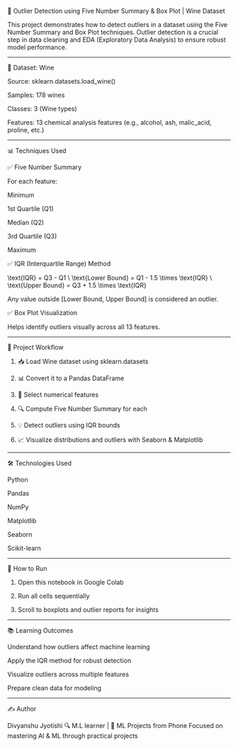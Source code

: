 🍷 Outlier Detection using Five Number Summary & Box Plot | Wine Dataset

This project demonstrates how to detect outliers in a dataset using the Five Number Summary and Box Plot techniques. Outlier detection is a crucial step in data cleaning and EDA (Exploratory Data Analysis) to ensure robust model performance.


---

📁 Dataset: Wine

Source: sklearn.datasets.load_wine()

Samples: 178 wines

Classes: 3 (Wine types)

Features: 13 chemical analysis features (e.g., alcohol, ash, malic_acid, proline, etc.)



---

📊 Techniques Used

✅ Five Number Summary

For each feature:

Minimum

1st Quartile (Q1)

Median (Q2)

3rd Quartile (Q3)

Maximum


✅ IQR (Interquartile Range) Method

\text{IQR} = Q3 - Q1 \\
\text{Lower Bound} = Q1 - 1.5 \times \text{IQR} \\
\text{Upper Bound} = Q3 + 1.5 \times \text{IQR}

Any value outside [Lower Bound, Upper Bound] is considered an outlier.


✅ Box Plot Visualization

Helps identify outliers visually across all 13 features.



---

📌 Project Workflow

1. 📥 Load Wine dataset using sklearn.datasets


2. 📊 Convert it to a Pandas DataFrame


3. 📌 Select numerical features


4. 🔍 Compute Five Number Summary for each


5. 💡 Detect outliers using IQR bounds


6. 📈 Visualize distributions and outliers with Seaborn & Matplotlib




---

🛠️ Technologies Used

Python

Pandas

NumPy

Matplotlib

Seaborn

Scikit-learn



---

🚀 How to Run

1. Open this notebook in Google Colab


2. Run all cells sequentially


3. Scroll to boxplots and outlier reports for insights




---

📚 Learning Outcomes

Understand how outliers affect machine learning

Apply the IQR method for robust detection

Visualize outliers across multiple features

Prepare clean data for modeling



---

✍️ Author

Divyanshu Jyotishi 
🔍 M.L learner | 📱 ML Projects from Phone
Focused on mastering AI & ML through practical projects
